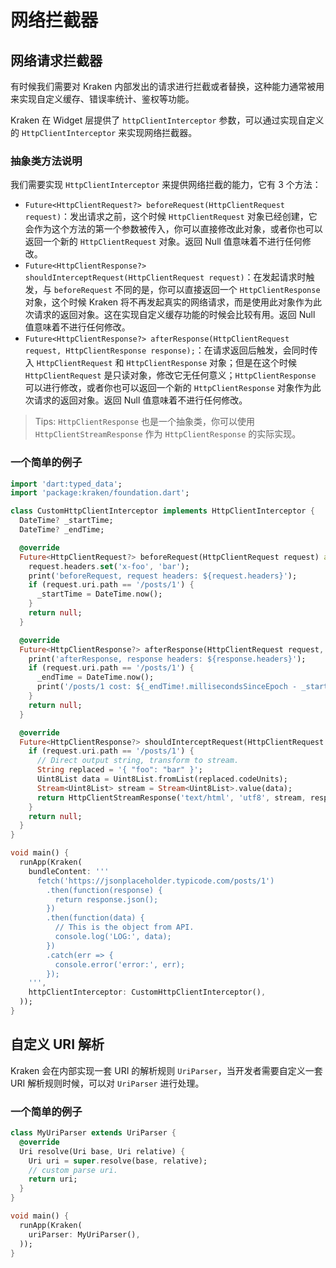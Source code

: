 # 网络拦截器

## 网络请求拦截器

有时候我们需要对 Kraken 内部发出的请求进行拦截或者替换，这种能力通常被用来实现自定义缓存、错误率统计、鉴权等功能。

Kraken 在 Widget 层提供了 `httpClientInterceptor` 参数，可以通过实现自定义的 `HttpClientInterceptor` 来实现网络拦截器。

### 抽象类方法说明

我们需要实现 `HttpClientInterceptor` 来提供网络拦截的能力，它有 3 个方法：

- `Future<HttpClientRequest?> beforeRequest(HttpClientRequest request)`：发出请求之前，这个时候 `HttpClientRequest` 对象已经创建，它会作为这个方法的第一个参数被传入，你可以直接修改此对象，或者你也可以返回一个新的 `HttpClientRequest` 对象。返回 Null 值意味着不进行任何修改。
- `Future<HttpClientResponse?> shouldInterceptRequest(HttpClientRequest request)`：在发起请求时触发，与 `beforeRequest` 不同的是，你可以直接返回一个 `HttpClientResponse` 对象，这个时候 Kraken 将不再发起真实的网络请求，而是使用此对象作为此次请求的返回对象。这在实现自定义缓存功能的时候会比较有用。返回 Null 值意味着不进行任何修改。
- `Future<HttpClientResponse?> afterResponse(HttpClientRequest request, HttpClientResponse response);`：在请求返回后触发，会同时传入 `HttpClientRequest` 和 `HttpClientResponse` 对象；但是在这个时候 `HttpClientRequest` 是只读对象，修改它无任何意义；`HttpClientResponse` 可以进行修改，或者你也可以返回一个新的 `HttpClientResponse` 对象作为此次请求的返回对象。返回 Null 值意味着不进行任何修改。

> Tips: `HttpClientResponse` 也是一个抽象类，你可以使用 `HttpClientStreamResponse` 作为 `HttpClientResponse` 的实际实现。

### 一个简单的例子

```dart
import 'dart:typed_data';
import 'package:kraken/foundation.dart';

class CustomHttpClientInterceptor implements HttpClientInterceptor {
  DateTime? _startTime;
  DateTime? _endTime;

  @override
  Future<HttpClientRequest?> beforeRequest(HttpClientRequest request) async {
    request.headers.set('x-foo', 'bar');
    print('beforeRequest, request headers: ${request.headers}');
    if (request.uri.path == '/posts/1') {
      _startTime = DateTime.now();
    }
    return null;
  }

  @override
  Future<HttpClientResponse?> afterResponse(HttpClientRequest request, HttpClientResponse response) async {
    print('afterResponse, response headers: ${response.headers}');
    if (request.uri.path == '/posts/1') {
      _endTime = DateTime.now();
      print('/posts/1 cost: ${_endTime!.millisecondsSinceEpoch - _startTime!.millisecondsSinceEpoch}ms');
    }
    return null;
  }

  @override
  Future<HttpClientResponse?> shouldInterceptRequest(HttpClientRequest request) async {
    if (request.uri.path == '/posts/1') {
      // Direct output string, transform to stream.
      String replaced = '{ "foo": "bar" }';
      Uint8List data = Uint8List.fromList(replaced.codeUnits);
      Stream<Uint8List> stream = Stream<Uint8List>.value(data);
      return HttpClientStreamResponse('text/html', 'utf8', stream, responseHeaders: { 'x-kraken': 'hey', 'hello': 'world' });
    }
    return null;
  }
}

void main() {
  runApp(Kraken(
    bundleContent: '''
      fetch('https://jsonplaceholder.typicode.com/posts/1')
        .then(function(response) {
          return response.json();
        })
        .then(function(data) {
          // This is the object from API.
          console.log('LOG:', data);
        })
        .catch(err => {
          console.error('error:', err);
        });
    ''',
    httpClientInterceptor: CustomHttpClientInterceptor(),
  ));
}
```

## 自定义 URI 解析

Kraken 会在内部实现一套 URI 的解析规则 `UriParser`，当开发者需要自定义一套 URI 解析规则时候，可以对 `UriParser` 进行处理。

### 一个简单的例子

```dart
class MyUriParser extends UriParser {
  @override
  Uri resolve(Uri base, Uri relative) {
    Uri uri = super.resolve(base, relative);
    // custom parse uri.
    return uri;
  }
}

void main() {
  runApp(Kraken(
    uriParser: MyUriParser(),
  ));
}
```
